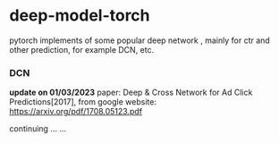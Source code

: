 # deep-model-torch
pytorch implements of some popular deep network , mainly for  ctr and other prediction, for example DCN, etc.

### DCN
**update on 01/03/2023**
paper: Deep & Cross Network for Ad Click Predictions[2017], from google
website: https://arxiv.org/pdf/1708.05123.pdf

continuing ... ...